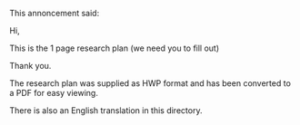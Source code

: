 This annoncement said:

Hi,

This is the 1 page research plan (we need you to fill out)

Thank you.

The research plan was supplied as HWP format and has been converted to a PDF for easy viewing.

There is also an English translation in this directory.
